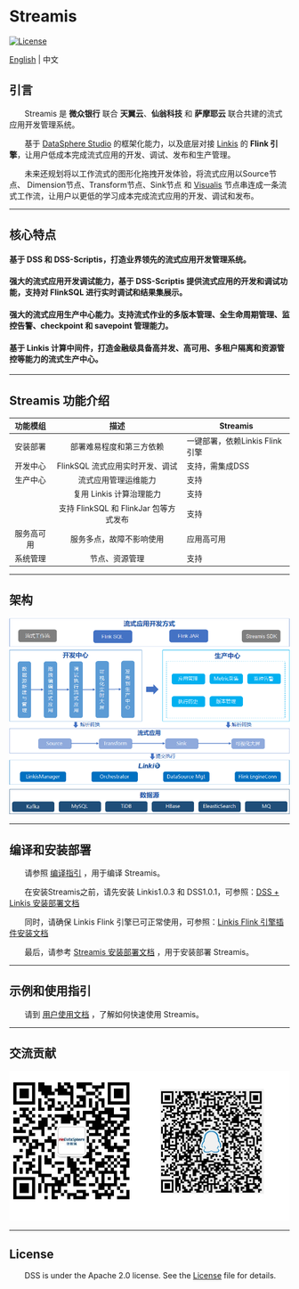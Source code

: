 # Streamis

[![License](https://img.shields.io/badge/license-Apache%202-4EB1BA.svg)](https://www.apache.org/licenses/LICENSE-2.0.html)

[English](README.md) | 中文

## 引言

 &nbsp; &nbsp; &nbsp; &nbsp;Streamis 是 **微众银行** 联合 **天翼云**、**仙翁科技** 和 **萨摩耶云** 联合共建的流式应用开发管理系统。

 &nbsp; &nbsp; &nbsp; &nbsp;基于 [DataSphere Studio](https://github.com/WeBankFinTech/DataSphereStudio) 的框架化能力，以及底层对接 [Linkis](https://github.com/apache/incubator-linkis) 的 **Flink 引擎**，让用户低成本完成流式应用的开发、调试、发布和生产管理。
 
 &nbsp; &nbsp; &nbsp; &nbsp;未来还规划将以工作流式的图形化拖拽开发体验，将流式应用以Source节点、
Dimension节点、Transform节点、Sink节点 和 [Visualis](https://github.com/WeBankFinTech/Visualis) 节点串连成一条流式工作流，让用户以更低的学习成本完成流式应用的开发、调试和发布。

----

## 核心特点

#### 基于 DSS 和 DSS-Scriptis，打造业界领先的流式应用开发管理系统。

#### 强大的流式应用开发调试能力，基于 DSS-Scriptis 提供流式应用的开发和调试功能，支持对 FlinkSQL 进行实时调试和结果集展示。

#### 强大的流式应用生产中心能力。支持流式作业的多版本管理、全生命周期管理、监控告警、checkpoint 和 savepoint 管理能力。

#### 基于 Linkis 计算中间件，打造金融级具备高并发、高可用、多租户隔离和资源管控等能力的流式生产中心。

----

## Streamis 功能介绍

 
| 功能模组 | 描述 | Streamis | 
 | :----: | :----: |-------|
 | 安装部署 | 部署难易程度和第三方依赖 | 一键部署，依赖Linkis Flink引擎 |
 | 开发中心| FlinkSQL 流式应用实时开发、调试 | 支持，需集成DSS | 
 | 生产中心 | 流式应用管理运维能力 | 支持 |
 |       | 复用 Linkis 计算治理能力 | 支持 |
 |       |支持 FlinkSQL 和 FlinkJar 包等方式发布 | 支持 |
 | 服务高可用 | 服务多点，故障不影响使用 | 应用高可用 | 
 | 系统管理 | 节点、资源管理 | 支持 |
----

## 架构

![架构](images/zh_CN/readme/architecture.png)

----

## 编译和安装部署

&nbsp; &nbsp; &nbsp; &nbsp;请参照 [编译指引](docs/zh_CN/0.1.0/development/Streamis编译文档.md) ，用于编译 Streamis。

&nbsp; &nbsp; &nbsp; &nbsp;在安装Streamis之前，请先安装 Linkis1.0.3 和 DSS1.0.1，可参照：[DSS + Linkis 安装部署文档](https://github.com/WeBankFinTech/DataSphereStudio-Doc/blob/main/zh_CN/%E5%AE%89%E8%A3%85%E9%83%A8%E7%BD%B2/DSS%E5%8D%95%E6%9C%BA%E9%83%A8%E7%BD%B2%E6%96%87%E6%A1%A3.md)

&nbsp; &nbsp; &nbsp; &nbsp;同时，请确保 Linkis Flink 引擎已可正常使用，可参照：[Linkis Flink 引擎插件安装文档](https://github.com/WeBankFinTech/Linkis-Doc/blob/master/zh_CN/Deployment_Documents/EngineConnPlugin%E5%BC%95%E6%93%8E%E6%8F%92%E4%BB%B6%E5%AE%89%E8%A3%85%E6%96%87%E6%A1%A3.md)

&nbsp; &nbsp; &nbsp; &nbsp;最后，请参考 [Streamis 安装部署文档](docs/zh_CN/0.1.0/Streamis安装文档.md) ，用于安装部署 Streamis。


----
## 示例和使用指引

&nbsp; &nbsp; &nbsp; &nbsp;请到 [用户使用文档](docs/zh_CN/0.1.0/使用文档/Streamis用户手册.md) ，了解如何快速使用 Streamis。

----
## 交流贡献

![交流](images/zh_CN/readme/communication.png)

----

## License

 &nbsp; &nbsp; &nbsp; &nbsp;DSS is under the Apache 2.0 license. See the [License](LICENSE) file for details.

